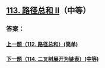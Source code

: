 ## [113. 路径总和 II](https://leetcode-cn.com/problems/path-sum-ii/)（中等）





### 答案：



#### [上一题（112. 路径总和）(简单)](https://github.com/sdwwld/leetCode/blob/master/src/main/java/com/wld/java/leetcode/leetCode0112.md)

#### [下一题（114. 二叉树展开为链表）(中等)](https://github.com/sdwwld/leetCode/blob/master/src/main/java/com/wld/java/leetcode/leetCode0114.md)